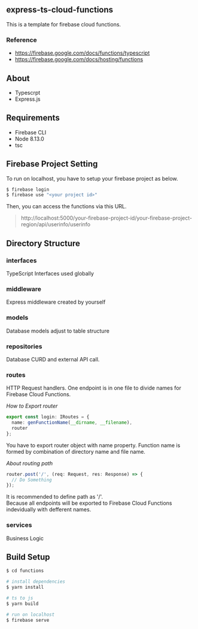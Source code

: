 ## express-ts-cloud-functions
This is a template for firebase cloud functions.

### Reference
- https://firebase.google.com/docs/functions/typescript
- https://firebase.google.com/docs/hosting/functions

## About
- Typescrpt
- Express.js

## Requirements
- Firebase CLI
- Node 8.13.0
- tsc

## Firebase Project Setting
To run on localhost, you have to setup your firebase project as below.

```bash
$ firebase login
$ firebase use "<your project id>"
```

Then, you can access the functions via this URL.

> http://localhost:5000/your-firebase-project-id/your-firebase-project-region/api/userinfo/userinfo

## Directory Structure
### interfaces
TypeScript Interfaces used globally

### middleware
Express middleware created by yourself

### models
Database models adjust to table structure

### repositories
Database CURD and external API call.

### routes
HTTP Request handlers.
One endpoint is in one file to divide names for Firebase Cloud Functions.

*How to Export router*
```typescript
export const login: IRoutes = {
  name: genFunctionName(__dirname, __filename),
  router
};
```

You have to export router object with name property.
Function name is formed by combination of directory name and file name.

*About routing path*
```typescript
router.post('/', (req: Request, res: Response) => {
  // Do Something
});
```

It is recommended to define path as '/'.  
Because all endpoints will be exported to Firebase Cloud Functions indevidually with defferent names.

### services
Business Logic

## Build Setup
```bash
$ cd functions

# install dependencies
$ yarn install

# ts to js
$ yarn build

# run on localhost
$ firebase serve
```
